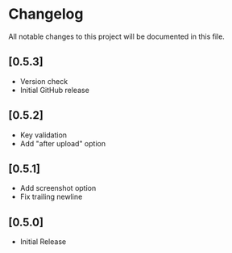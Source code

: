 # Changelog
All notable changes to this project will be documented in this file.

## [0.5.3]
- Version check
- Initial GitHub release

## [0.5.2]
- Key validation
- Add "after upload" option

## [0.5.1]
- Add screenshot option
- Fix trailing newline

## [0.5.0]
- Initial Release
